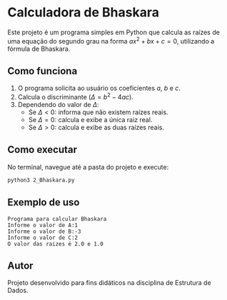 # Calculadora de Bhaskara

Este projeto é um programa simples em Python que calcula as raízes de uma equação do segundo grau na forma $ax^2 + bx + c = 0$, utilizando a fórmula de Bhaskara.

## Como funciona

1. O programa solicita ao usuário os coeficientes $a$, $b$ e $c$.
2. Calcula o discriminante ($\Delta = b^2 - 4ac$).
3. Dependendo do valor de $\Delta$:
   - Se $\Delta < 0$: informa que não existem raízes reais.
   - Se $\Delta = 0$: calcula e exibe a única raiz real.
   - Se $\Delta > 0$: calcula e exibe as duas raízes reais.

## Como executar

No terminal, navegue até a pasta do projeto e execute:

```sh
python3 2_Bhaskara.py
```

## Exemplo de uso

```
Programa para calcular Bhaskara
Informe o valor de A:1
Informe o valor de B:-3
Informe o valor de C:2
O valor das raizes é 2.0 e 1.0
```

## Autor

Projeto desenvolvido para fins didáticos na disciplina de Estrutura de Dados.